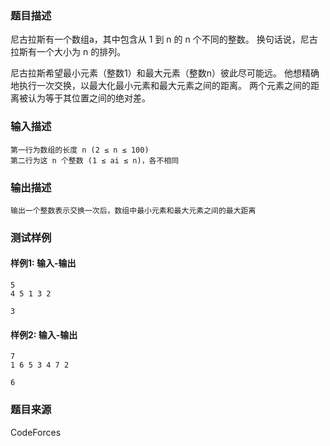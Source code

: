 ### 题目描述

尼古拉斯有一个数组a，其中包含从 1 到 n 的 n 个不同的整数。 换句话说，尼古拉斯有一个大小为 n 的排列。

尼古拉斯希望最小元素（整数1）和最大元素（整数n）彼此尽可能远。 他想精确地执行一次交换，以最大化最小元素和最大元素之间的距离。 两个元素之间的距离被认为等于其位置之间的绝对差。

### 输入描述

```
第一行为数组的长度 n (2 ≤ n ≤ 100)
第二行为这 n 个整数 (1 ≤ ai ≤ n)，各不相同
```

### 输出描述

```
输出一个整数表示交换一次后，数组中最小元素和最大元素之间的最大距离
```

### 测试样例

#### 样例1: 输入-输出

```
5
4 5 1 3 2
```

```
3
```

#### 样例2: 输入-输出

```
7
1 6 5 3 4 7 2
```

```
6
```

### 题目来源

CodeForces

